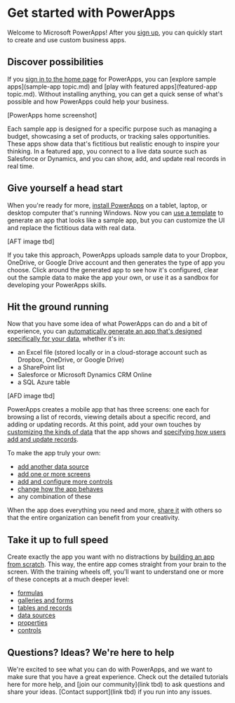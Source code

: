 <properties
	pageTitle="Get Started | Microsoft PowerApps"
	description="Quick ways to get started creating and using custom business apps with Microsoft PowerApps"
	services=""
	suite="powerapps"
	documentationCenter="na"
	authors="aftowen"
	manager="erikre"
	editor=""
	tags=""/>

<tags
   ms.service="powerapps"
   ms.devlang="na"
   ms.topic="hero-article"
   ms.tgt_pltfrm="na"
   ms.workload="na"
   ms.date="04/09/2016"
   ms.author="anneta"/>

# Get started with PowerApps #
Welcome to Microsoft PowerApps! After you [sign up](filename.md), you can quickly start to create and use custom business apps.

## Discover possibilities ##
If you [sign in to the home page](filename.md) for PowerApps, you can [explore sample apps](sample-app topic.md) and [play with featured apps](featured-app topic.md). Without installing anything, you can get a quick sense of what's possible and how PowerApps could help your business.

[PowerApps home screenshot]

Each sample app is designed for a specific purpose such as managing a budget, showcasing a set of products, or tracking sales opportunities. These apps show data that's fictitious but realistic enough to inspire your thinking. In a featured app, you connect to a live data source such as Salesforce or Dynamics, and you can show, add, and update real records in real time.

## Give yourself a head start ##

When you're ready for more, [install PowerApps](https://web.powerapps.com/#/downloads) on a tablet, laptop, or desktop computer that's running Windows. Now you can [use a template](get-started-test-drive) to generate an app that looks like a sample app, but you can customize the UI and replace the fictitious data with real data.

[AFT image tbd]

If you take this approach, PowerApps uploads sample data to your Dropbox, OneDrive, or Google Drive account and then generates the type of app you choose. Click around the generated app to see how it's configured, clear out the sample data to make the app your own, or use it as a sandbox for developing your PowerApps skills.

## Hit the ground running ##
Now that you have some idea of what PowerApps can do and a bit of experience, you can [automatically generate an app that's designed specifically for your data](get-started-create-from-data.md), whether it's in:

- an Excel file (stored locally or in a cloud-storage account such as Dropbox, OneDrive, or Google Drive)
- a SharePoint list
- Salesforce or Microsoft Dynamics CRM Online
- a SQL Azure table

[AFD image tbd]

PowerApps creates a mobile app that has three screens: one each for browsing a list of records, viewing details about a specific record, and adding or updating records. At this point, add your own touches by [customizing the kinds of data](filename.md) that the app shows and [specifying how users add and update records](filename.md).

To make the app truly your own:

- [add another data source](filename.md)
- [add one or more screens](add-screen-context-variables.md)
- [add and configure more controls](add-configure-controls.md)
- [change how the app behaves](formula-reference.md)
- any combination of these

When the app does everything you need and more, [share it](filename.md) with others so that the entire organization can benefit from your creativity.

## Take it up to full speed ##
Create exactly the app you want with no distractions by [building an app from scratch](get-started-create-from-blank,md). This way, the entire app comes straight from your brain to the screen. With the training wheels off, you'll want to understand one or more of these concepts at a much deeper level:

- [formulas](filename.md)
- [galleries and forms](filename.md)
- [tables and records](filename.md)
- [data sources](filename.md)
- [properties](filename.md)
- [controls](filename.md)

## Questions? Ideas? We're here to help ##
We're excited to see what you can do with PowerApps, and we want to make sure that you have a great experience. Check out the detailed tutorials here for more help, and [join our community](link tbd) to ask questions and share your ideas. [Contact support](link tbd) if you run into any issues.
